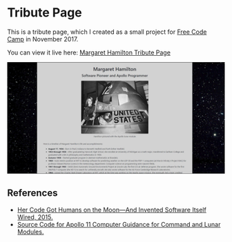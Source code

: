 Tribute Page
===============

This is a tribute page, which I created as a small project for [Free Code Camp](https://www.freecodecamp.org/) in November 2017.

You can view it live here: [Margaret Hamilton Tribute Page](https://jlollis.github.io/fcc-tribute/)

![screenshot](https://github.com/jlollis/fcc-tribute/blob/master/screenshot.jpg)

References
-----------
- [Her Code Got Humans on the Moon—And Invented Software Itself Wired, 2015.](https://www.wired.com/2015/10/margaret-hamilton-nasa-apollo/)
- [Source Code for Apollo 11 Computer Guidance for Command and Lunar Modules.](https://github.com/chrislgarry/Apollo-11/) 
